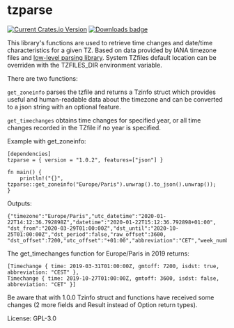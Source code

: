 # tzparse

[![Current Crates.io Version](https://img.shields.io/crates/v/tzparse.svg)](https://crates.io/crates/tzparse)
[![Downloads badge](https://img.shields.io/crates/d/tzparse.svg)](https://crates.io/crates/tzparse)

This library's functions are used to retrieve time changes and date/time characteristics for a given TZ.
Based on data provided by IANA timezone files and [low-level parsing library](https://crates.io/crates/libtzfile).
System TZfiles default location can be overriden with the TZFILES_DIR environment variable.

There are two functions:

`get_zoneinfo` parses the tzfile and returns a Tzinfo struct which provides useful and human-readable data about the timezone
and can be converted to a json string with an optional feature.

`get_timechanges` obtains time changes for specified year, or all time changes recorded in the TZfile if no year is specified.

Example with get_zoneinfo:
```
[dependencies]
tzparse = { version = "1.0.2", features=["json"] }

fn main() {
    println!("{}", tzparse::get_zoneinfo("Europe/Paris").unwrap().to_json().unwrap());
}
```

Outputs:
```
{"timezone":"Europe/Paris","utc_datetime":"2020-01-22T14:12:36.792898Z","datetime":"2020-01-22T15:12:36.792898+01:00",
"dst_from":"2020-03-29T01:00:00Z","dst_until":"2020-10-25T01:00:00Z","dst_period":false,"raw_offset":3600,
"dst_offset":7200,"utc_offset":"+01:00","abbreviation":"CET","week_number":4}
```
The get_timechanges function for Europe/Paris in 2019 returns:
```
[Timechange { time: 2019-03-31T01:00:00Z, gmtoff: 7200, isdst: true, abbreviation: "CEST" },
Timechange { time: 2019-10-27T01:00:00Z, gmtoff: 3600, isdst: false, abbreviation: "CET" }]
```

Be aware that with 1.0.0 Tzinfo struct and functions have received some changes (2 more fields
 and Result instead of Option return types).

License: GPL-3.0
